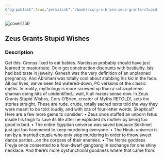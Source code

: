 ```yaml
---
{"dg-publish":true,"permalink":"/books/cory-o-brien-zeus-grants-stupid-wishes/","title":"\"Zeus Grants Stupid Wishes\"","tags":["non-fiction","myth","history"]}
---
```




![cover|150](http://books.google.com/books/content?id=HwJgTfTen6kC&printsec=frontcover&img=1&zoom=1&edge=curl&source=gbs_api)

## Zeus Grants Stupid Wishes

### Description

Get this: Cronus liked to eat babies. Narcissus probably should have just learned to masturbate. Odin got construction discounts with bestiality. Isis had bad taste in jewelry. Ganesh was the very definition of an unplanned pregnancy. And Abraham was totally cool about stabbing his kid in the face. All our lives, we’ve been fed watered-down, PC versions of the classic myths. In reality, mythology is more screwed up than a schizophrenic shaman doing hits of unidentified…wait, it all makes sense now. In Zeus Grants Stupid Wishes, Cory O’Brien, creator of Myths RETOLD!, sets the stories straight. These are rude, crude, totally sacred texts told the way they were meant to be told: loudly, and with lots of four-letter words. Skeptical? Here are a few more gems to consider: • Zeus once stuffed an unborn fetus inside his thigh to save its life after he exploded its mother by being too good in bed. • The entire Egyptian universe was saved because Sekhmet just got too hammered to keep murdering everyone. • The Hindu universe is run by a married couple who only stop murdering in order to throw sweet dance parties…on the corpses of their enemies. • The Norse goddess Freyja once consented to a four-dwarf gangbang in exchange for one shiny necklace. And there’s more dysfunctional goodness where that came from.
```